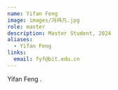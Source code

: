 ```yaml
---
name: Yifan Feng
image: images/冯祎凡.jpg
role: master
description: Master Student, 2024
aliases:
  - Yifan Feng
links:
  email: fyf@bit.edu.cn
---
```


Yifan Feng .